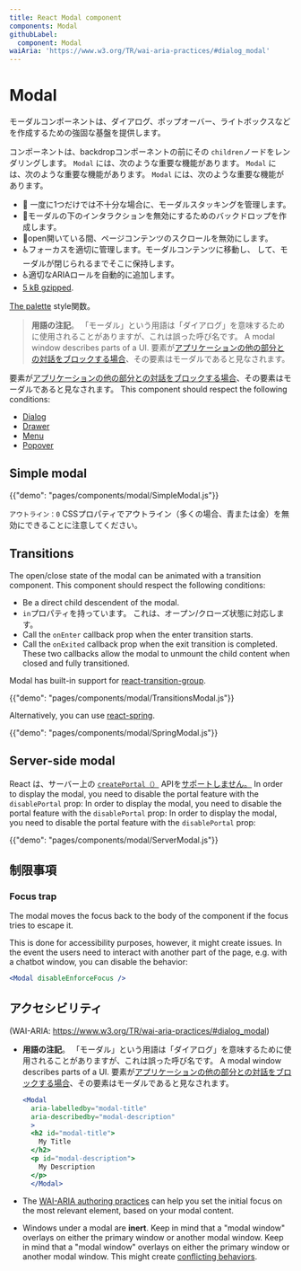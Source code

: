 ```yaml
---
title: React Modal component
components: Modal
githubLabel:
  component: Modal
waiAria: 'https://www.w3.org/TR/wai-aria-practices/#dialog_modal'
---
```


# Modal

<p class="description">モーダルコンポーネントは、ダイアログ、ポップオーバー、ライトボックスなどを作成するための強固な基盤を提供します。</p>

コンポーネントは、backdropコンポーネントの前にその `children`ノードをレンダリングします。 `Modal` には、次のような重要な機能があります。 `Modal` には、次のような重要な機能があります。 `Modal` には、次のような重要な機能があります。

- 💄 一度に1つだけでは不十分な場合に、モーダルスタッキングを管理します。
- 🔐モーダルの下のインタラクションを無効にするためのバックドロップを作成します。
- 🔐open開いている間、ページコンテンツのスクロールを無効にします。
- ♿️フォーカスを適切に管理します。モーダルコンテンツに移動し、 して、モーダルが閉じられるまでそこに保持します。
- ♿️適切なARIAロールを自動的に追加します。
- [5 kB gzipped](/size-snapshot).

[The palette](/system/palette/) style関数。

> **用語の注記**。 「モーダル」という用語は「ダイアログ」を意味するために使用されることがありますが、これは誤った呼び名です。 A modal window describes parts of a UI. 要素が[アプリケーションの他の部分との対話をブロックする場合](https://en.wikipedia.org/wiki/Modal_window)、その要素はモーダルであると見なされます。

要素が[アプリケーションの他の部分との対話をブロックする場合](https://en.wikipedia.org/wiki/Modal_window)、その要素はモーダルであると見なされます。 This component should respect the following conditions:

- [Dialog](/components/dialogs/)
- [Drawer](/components/drawers/)
- [Menu](/components/menus/)
- [Popover](/components/popover/)

## Simple modal

{{"demo": "pages/components/modal/SimpleModal.js"}}

`アウトライン：0` CSSプロパティでアウトライン（多くの場合、青または金）を無効にできることに注意してください。

## Transitions

The open/close state of the modal can be animated with a transition component. This component should respect the following conditions:

- Be a direct child descendent of the modal.
- `in`プロパティを持っています。 これは、オープン/クローズ状態に対応します。
- Call the `onEnter` callback prop when the enter transition starts.
- Call the `onExited` callback prop when the exit transition is completed. These two callbacks allow the modal to unmount the child content when closed and fully transitioned.

Modal has built-in support for [react-transition-group](https://github.com/reactjs/react-transition-group).

{{"demo": "pages/components/modal/TransitionsModal.js"}}

Alternatively, you can use [react-spring](https://github.com/react-spring/react-spring).

{{"demo": "pages/components/modal/SpringModal.js"}}

## Server-side modal

React は、サーバー上の [`createPortal（）`](https://reactjs.org/docs/portals.html) APIを[サポートしません。](https://github.com/facebook/react/issues/13097) In order to display the modal, you need to disable the portal feature with the `disablePortal` prop: In order to display the modal, you need to disable the portal feature with the `disablePortal` prop: In order to display the modal, you need to disable the portal feature with the `disablePortal` prop:

{{"demo": "pages/components/modal/ServerModal.js"}}

## 制限事項

### Focus trap

The modal moves the focus back to the body of the component if the focus tries to escape it.

This is done for accessibility purposes, however, it might create issues. In the event the users need to interact with another part of the page, e.g. with a chatbot window, you can disable the behavior:

```jsx
<Modal disableEnforceFocus />
```

## アクセシビリティ

(WAI-ARIA: https://www.w3.org/TR/wai-aria-practices/#dialog_modal)

- **用語の注記**。 「モーダル」という用語は「ダイアログ」を意味するために使用されることがありますが、これは誤った呼び名です。 A modal window describes parts of a UI. 要素が[アプリケーションの他の部分との対話をブロックする場合](https://en.wikipedia.org/wiki/Modal_window)、その要素はモーダルであると見なされます。

  ```jsx
  <Modal
    aria-labelledby="modal-title"
    aria-describedby="modal-description"
    >
    <h2 id="modal-title">
      My Title
    </h2>
    <p id="modal-description">
      My Description
    </p>
    </Modal>
  ```

- The [WAI-ARIA authoring practices](https://www.w3.org/TR/wai-aria-practices/examples/dialog-modal/dialog.html) can help you set the initial focus on the most relevant element, based on your modal content.
- Windows under a modal are **inert**. Keep in mind that a "modal window" overlays on either the primary window or another modal window. Keep in mind that a "modal window" overlays on either the primary window or another modal window. This might create [conflicting behaviors](#focus-trap).

